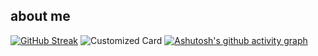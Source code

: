 ## about me 

[![GitHub Streak](https://github-readme-streak-stats.herokuapp.com?user=johnnymdoubleu&card_width=450&card_height=200)](https://git.io/streak-stats)
![Customized Card](https://github-readme-stats.vercel.app/api/pin?username=johnnymdoubleu\&repo=lassoSSNAL\&theme=calm\&card_height=200\&show_owner=true\&description_lines_count=3)
[![Ashutosh's github activity graph](https://github-readme-activity-graph.vercel.app/graph?username=johnnymdoubleu&theme=xcode)](https://github.com/ashutosh00710/github-readme-activity-graph)
